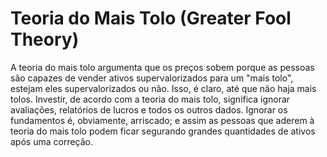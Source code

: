 # Teoria do Mais Tolo (Greater Fool Theory)

A teoria do mais tolo argumenta que os preços sobem porque as pessoas são capazes de vender ativos supervalorizados para um "mais tolo", estejam eles supervalorizados ou não. Isso, é claro, até que não haja mais tolos. Investir, de acordo com a teoria do mais tolo, significa ignorar avaliações, relatórios de lucros e todos os outros dados. Ignorar os fundamentos é, obviamente, arriscado; e assim as pessoas que aderem à teoria do mais tolo podem ficar segurando grandes quantidades de ativos após uma correção.
